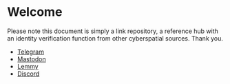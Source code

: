 
# Welcome

Please note this document is simply a link repository, a reference hub with an identity verification function from other cyberspatial sources. Thank you.
- [Telegram](https://t.me/robertoqs)
- [Mastodon](https://writing.exchange/@robertoqs)
- [Lemmy](https://literature.cafe/u/robertoqs)
- [Discord](discordapp.com/users/robertoqs)
